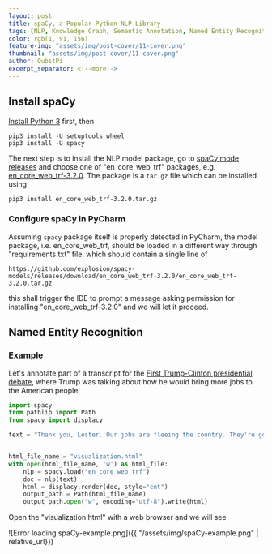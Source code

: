 ```yaml
---
layout: post
title: spaCy, a Popular Python NLP Library
tags: [NLP, Knowledge Graph, Semantic Annotation, Named Entity Recognition, spaCy]
color: rgb(1, 91, 156)
feature-img: "assets/img/post-cover/11-cover.png"
thumbnail: "assets/img/post-cover/11-cover.png"
author: QubitPi
excerpt_separator: <!--more-->
---
```


<!--more-->

## Install spaCy

[Install Python 3](https://qubitpi.github.io/jersey-guide/2020/08/23/32-python.html#installing-python-3-on-mac-os-x)
first, then

    pip3 install -U setuptools wheel
    pip3 install -U spacy

The next step is to install the NLP model package, go to
[spaCy mode releases](https://github.com/explosion/spacy-models/releases) and choose one of "en_core_web_trf" packages,
e.g. [en_core_web_trf-3.2.0](https://github.com/explosion/spacy-models/releases/tag/en_core_web_trf-3.2.0). The package
is a `tar.gz` file which can be installed using

    pip3 install en_core_web_trf-3.2.0.tar.gz
    
### Configure spaCy in PyCharm

Assuming `spacy` package itself is properly detected in PyCharm, the model package, i.e. en_core_web_trf, should be
loaded in a different way through "requirements.txt" file, which should contain a single line of

```
https://github.com/explosion/spacy-models/releases/download/en_core_web_trf-3.2.0/en_core_web_trf-3.2.0.tar.gz
```

this shall trigger the IDE to prompt a message asking permission for installing "en_core_web_trf-3.2.0" and we will let
it proceed.

## Named Entity Recognition

### Example

Let's annotate part of a transcript for the [First Trump-Clinton presidential debate](https://youtu.be/LsvdtuSpmNI),
where Trump was talking about how he would bring more jobs to the American people:

```python
import spacy
from pathlib import Path
from spacy import displacy

text = "Thank you, Lester. Our jobs are fleeing the country. They're going to Mexico. They're going to many other countries. You look at what China is doing to our country in terms of making our product. They're devaluing their currency, and there's nobody in our government to fight them. And we have a very good fight. And we have a winning fight. Because they're using our country as a piggy bank to rebuild China, and many other countries are doing the same thing. So we're losing our good jobs, so many of them. When you look at what's happening in Mexico, a friend of mine who builds plants said it's the eighth wonder of the world. They're building some of the biggest plants anywhere in the world, some of the most sophisticated, some of the best plants. With the United States, as he said, not so much. So Ford is leaving. You see that, their small car division leaving. Thousands of jobs leaving Michigan, leaving Ohio. They're all leaving. And we can't allow it to happen anymore. As far as child care is concerned and so many other things, I think Hillary and I agree on that. We probably disagree a little bit as to numbers and amounts and what we're going to do, but perhaps we'll be talking about that later. But we have to stop our jobs from being stolen from us. We have to stop our companies from leaving the United States and, with it, firing all of their people. All you have to do is take a look at Carrier air conditioning in Indianapolis. They left fired 1,400 people. They're going to Mexico. So many hundreds and hundreds of companies are doing this. We cannot let it happen. Under my plan, I'll be reducing taxes tremendously, from 35 percent to 15 percent for companies, small and big businesses. That's going to be a job creator like we haven't seen since Ronald Reagan. It's going to be a beautiful thing to watch. Companies will come. They will build. They will expand. New companies will start. And I look very, very much forward to doing it. We have to renegotiate our trade deals, and we have to stop these countries from stealing our companies and our jobs."


html_file_name = "visualization.html"
with open(html_file_name, 'w') as html_file:
    nlp = spacy.load("en_core_web_trf")
    doc = nlp(text)
    html = displacy.render(doc, style="ent")
    output_path = Path(html_file_name)
    output_path.open("w", encoding="utf-8").write(html)
```

Open the "visualization.html" with a web browser and we will see

![Error loading spaCy-example.png]({{ "/assets/img/spaCy-example.png" | relative_url}})
